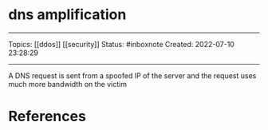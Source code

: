 # dns amplification
---
Topics: [[ddos]] [[security]]
Status: #inboxnote
Created: 2022-07-10 23:28:29

---

A DNS request is sent from a spoofed IP of the server and the request uses much more bandwidth on the victim

# References
